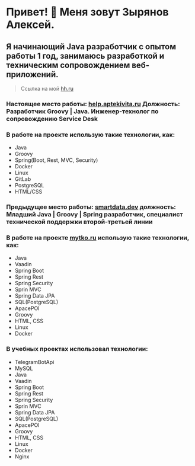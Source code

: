 # Привет! 👋 Меня зовут Зырянов Алексей.

## Я начинающий Java разработчик с опытом работы 1 год, занимаюсь разработкой и техническим сопровождением веб-приложений.

> Ссылка на мой [hh.ru](https://voronezh.hh.ru/resume/e969f4edff0c18e7df0039ed1f515070633443)

### Настоящее место работы: [help.aptekivita.ru](https://help.aptekivita.ru/sd/) Должность: Разработчик Groovy | Java. Инженер-технолог по сопровождению Service Desk

### В работе на проекте использую такие технологии, как: 
* Java
* Groovy
* Spring(Boot, Rest, MVC, Security)
* Docker
* Linux
* GitLab
* PostgreSQL
* HTML/CSS

###  Предыдущее место работы: [smartdata.dev](https://www.smartdata.dev/) должность: Младший Java | Groovy | Spring разработчик, специалист технической поддержки второй-третьей линии

### В работе на проекте [mytko.ru](https://mytko.ru/) использую такие технологии, как:
- Java
- Vaadin
- Spring Boot
- Spring Rest
- Spring Security
- Sprin MVC
- Spring Data JPA
- SQL(PostgreSQL)
- ApacePOI
- Groovy
- HTML, CSS
- Linux
- Docker

 ### В учебных проектах использовал технологии:
* TelegramBotApi
* MySQL
* Java
* Vaadin
* Spring Boot
* Spring Rest
* Spring Security
* Sprin MVC
* Spring Data JPA
* SQL(PostgreSQL)
* ApacePOI
* Groovy
* HTML, CSS
* Linux
* Docker
* Nginx

<!--
**18cerf/18cerf** is a ✨ _special_ ✨ repository because its `README.md` (this file) appears on your GitHub profile.

Here are some ideas to get you started:

- 🔭 I’m currently working on ...
- 🌱 I’m currently learning ...
- 👯 I’m looking to collaborate on ...
- 🤔 I’m looking for help with ...
- 💬 Ask me about ...
- 📫 How to reach me: ...
- 😄 Pronouns: ...
- ⚡ Fun fact: ...
-->
